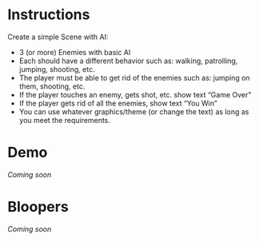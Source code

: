 # Instructions
Create a simple Scene with AI:
- 3 (or more) Enemies with basic AI
- Each should have a different behavior such as: walking, patrolling, jumping, shooting, etc.
- The player must be able to get rid of the enemies such as: jumping on them, shooting, etc.
- If the player touches an enemy, gets shot, etc. show text “Game Over”
- If the player gets rid of all the enemies, show text “You Win” 
- You can use whatever graphics/theme (or change the text) as long as you meet the requirements.

# Demo
*Coming soon*

# Bloopers
*Coming soon*
